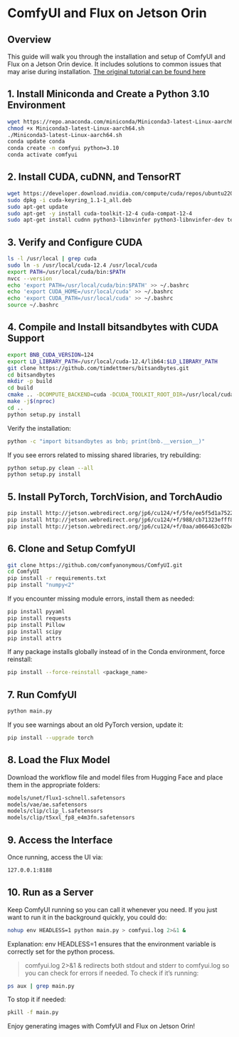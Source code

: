 # ComfyUI and Flux on Jetson Orin

## Overview
This guide will walk you through the installation and setup of ComfyUI and Flux on a Jetson Orin device. It includes solutions to common issues that may arise during installation. 
 [The original tutorial can be found here](https://www.jetson-ai-lab.com/tutorial_comfyui_flux.html )


## 1. Install Miniconda and Create a Python 3.10 Environment

```bash
wget https://repo.anaconda.com/miniconda/Miniconda3-latest-Linux-aarch64.sh
chmod +x Miniconda3-latest-Linux-aarch64.sh
./Miniconda3-latest-Linux-aarch64.sh
conda update conda
conda create -n comfyui python=3.10
conda activate comfyui
```

## 2. Install CUDA, cuDNN, and TensorRT

```bash
wget https://developer.download.nvidia.com/compute/cuda/repos/ubuntu2204/arm64/cuda-keyring_1.1-1_all.deb
sudo dpkg -i cuda-keyring_1.1-1_all.deb
sudo apt-get update
sudo apt-get -y install cuda-toolkit-12-4 cuda-compat-12-4
sudo apt-get install cudnn python3-libnvinfer python3-libnvinfer-dev tensorrt
```

## 3. Verify and Configure CUDA

```bash
ls -l /usr/local | grep cuda
sudo ln -s /usr/local/cuda-12.4 /usr/local/cuda
export PATH=/usr/local/cuda/bin:$PATH
nvcc --version
echo 'export PATH=/usr/local/cuda/bin:$PATH' >> ~/.bashrc
echo 'export CUDA_HOME=/usr/local/cuda' >> ~/.bashrc
echo 'export CUDA_PATH=/usr/local/cuda' >> ~/.bashrc
source ~/.bashrc
```

## 4. Compile and Install bitsandbytes with CUDA Support

```bash
export BNB_CUDA_VERSION=124
export LD_LIBRARY_PATH=/usr/local/cuda-12.4/lib64:$LD_LIBRARY_PATH
git clone https://github.com/timdettmers/bitsandbytes.git
cd bitsandbytes
mkdir -p build
cd build
cmake .. -DCOMPUTE_BACKEND=cuda -DCUDA_TOOLKIT_ROOT_DIR=/usr/local/cuda-12.4
make -j$(nproc)
cd ..
python setup.py install
```

Verify the installation:
```bash
python -c "import bitsandbytes as bnb; print(bnb.__version__)"
```
If you see errors related to missing shared libraries, try rebuilding:
```bash
python setup.py clean --all
python setup.py install
```

## 5. Install PyTorch, TorchVision, and TorchAudio

```bash
pip install http://jetson.webredirect.org/jp6/cu124/+f/5fe/ee5f5d1a75229/torch-2.3.0-cp310-cp310-linux_aarch64.whl
pip install http://jetson.webredirect.org/jp6/cu124/+f/988/cb71323efff87/torchvision-0.18.0a0+6043bc2-cp310-cp310-linux_aarch64.whl
pip install http://jetson.webredirect.org/jp6/cu124/+f/0aa/a066463c02b4a/torchaudio-2.3.0+952ea74-cp310-cp310-linux_aarch64.whl
```

## 6. Clone and Setup ComfyUI

```bash
git clone https://github.com/comfyanonymous/ComfyUI.git
cd ComfyUI
pip install -r requirements.txt
pip install "numpy<2"
```

If you encounter missing module errors, install them as needed:
```bash
pip install pyyaml
pip install requests
pip install Pillow
pip install scipy
pip install attrs
```

If any package installs globally instead of in the Conda environment, force reinstall:
```bash
pip install --force-reinstall <package_name>
```

## 7. Run ComfyUI

```bash
python main.py
```

If you see warnings about an old PyTorch version, update it:
```bash
pip install --upgrade torch
```

## 8. Load the Flux Model

Download the workflow file and model files from Hugging Face and place them in the appropriate folders:
```bash
models/unet/flux1-schnell.safetensors
models/vae/ae.safetensors
models/clip/clip_l.safetensors
models/clip/t5xxl_fp8_e4m3fn.safetensors
```

## 9. Access the Interface
Once running, access the UI via:
```bash
127.0.0.1:8188
```

## 10. Run as a Server
Keep ComfyUI running so you can call it whenever you need. If you just want to run it in the background quickly, you could do:
```bash
nohup env HEADLESS=1 python main.py > comfyui.log 2>&1 &
```

Explanation:
env HEADLESS=1 ensures that the environment variable is correctly set for the python process.
> comfyui.log 2>&1 & redirects both stdout and stderr to comfyui.log so you can check for errors if needed.
To check if it’s running:
```bash
ps aux | grep main.py
```

To stop it if needed:

```bash
pkill -f main.py
```

Enjoy generating images with ComfyUI and Flux on Jetson Orin!
